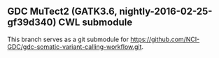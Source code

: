 GDC MuTect2 (GATK3.6, nightly-2016-02-25-gf39d340) CWL submodule
---
This branch serves as a git submodule for https://github.com/NCI-GDC/gdc-somatic-variant-calling-workflow.git.

